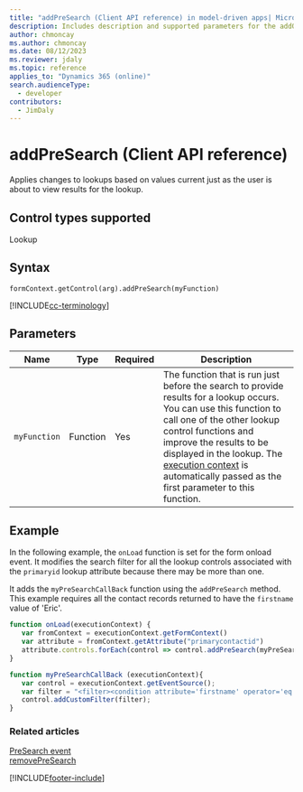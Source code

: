 ```yaml
---
title: "addPreSearch (Client API reference) in model-driven apps| MicrosoftDocs"
description: Includes description and supported parameters for the addOnPreSearch method.
author: chmoncay
ms.author: chmoncay
ms.date: 08/12/2023
ms.reviewer: jdaly
ms.topic: reference
applies_to: "Dynamics 365 (online)"
search.audienceType: 
  - developer
contributors:
  - JimDaly
---
```

# addPreSearch (Client API reference)

Applies changes to lookups based on values current just as the user is about to view results for the lookup.

## Control types supported

Lookup

## Syntax

`formContext.getControl(arg).addPreSearch(myFunction)`

[!INCLUDE[cc-terminology](../../../../data-platform/includes/cc-terminology.md)]

## Parameters

|Name | Type | Required | Description|
|--|--|--|--|
|`myFunction` |Function |Yes| The function that is run just before the search to provide results for a lookup occurs. You can use this function to call one of the other lookup control functions and improve the results to be displayed in the lookup. The [execution context](../../clientapi-execution-context.md) is automatically passed as the first parameter to this function.|

## Example

<!-- Added from https://github.com/MicrosoftDocs/powerapps-docs/issues/4252 -->

In the following example, the `onLoad` function is set for the form onload event. It modifies the search filter for all the lookup controls associated with the `primaryid` lookup attribute because there may be more than one.

It adds the `myPreSearchCallBack` function using the `addPreSearch` method. This example requires all the contact records returned to have the `firstname` value of 'Eric'.

```javascript
function onLoad(executionContext) {
   var fromContext = executionContext.getFormContext()
   var attribute = fromContext.getAttribute("primarycontactid") 
   attribute.controls.forEach(control => control.addPreSearch(myPreSearchCallBack))
}

function myPreSearchCallBack (executionContext){
   var control = executionContext.getEventSource();
   var filter = "<filter><condition attribute='firstname' operator='eq' value='Eric' /></filter>";
   control.addCustomFilter(filter);
}
```

### Related articles

[PreSearch event](../events/PreSearch.md)   
[removePreSearch](removePreSearch.md) 

[!INCLUDE[footer-include](../../../../../includes/footer-banner.md)]
